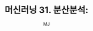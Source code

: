 ---
layout: post
title: "머신러닝 31. 분산분석: "
author: "MJ"
categories: [science, statistical_method]
tags: [statistics, machinelearning, multicampus, bigdata_analysis_edu, ABT]
image: 
---